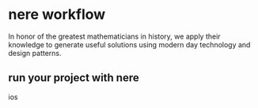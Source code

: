 # nere workflow 

In honor of the greatest mathematicians in history, we apply their knowledge to generate useful solutions using modern day technology and design patterns. 


## run your project with nere

ios 